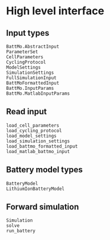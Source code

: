 # High level interface


## Input types

```@docs
BattMo.AbstractInput
ParameterSet
CellParameters
CyclingProtocol
ModelSettings
SimulationSettings
FullSimulationInput
BattMoFormattedInput
BattMo.InputParams
BattMo.MatlabInputParams
```

## Read input

```@docs
load_cell_parameters
load_cycling_protocol
load_model_settings
load_simulation_settings
load_battmo_formatted_input
load_matlab_battmo_input
```

## Battery model types

```@docs
BatteryModel
LithiumIonBatteryModel
```

## Forward simulation

```@docs
Simulation
solve
run_battery
```
